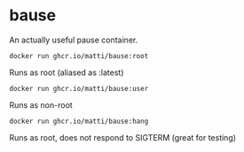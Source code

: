 # bause

An actually useful pause container.

```console
docker run ghcr.io/matti/bause:root
```

Runs as root (aliased as :latest)

```console
docker run ghcr.io/matti/bause:user
```

Runs as non-root

```console
docker run ghcr.io/matti/bause:hang
```

Runs as root, does not respond to SIGTERM (great for testing)
